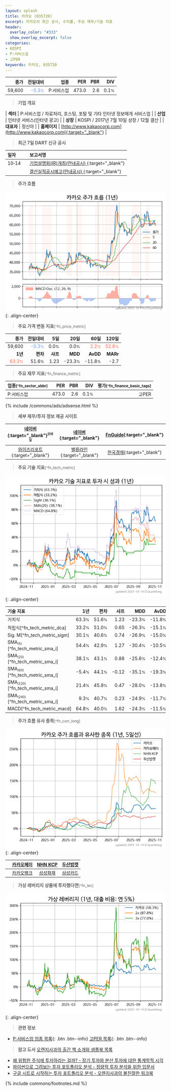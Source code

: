 ```yaml
---
layout: splash
title: 카카오 (035720)
excerpt: 카카오의 최근 공시, 수익률, 주요 재무/기술 지표
header:
  overlay_color: "#333"
  show_overlay_excerpt: false
categories:
- KOSPI
- P:서비스업
- 고PER
keywords: 카카오, 035720
---
```


| **종가** | **전일대비** | **업종** | **PER** | **PBR** | **DIV** |
| -------: | -----------: | -------: | ------: | ------: | ------: |
| 59,600 | <span style="color: cornflowerblue">-0.3<small>%</small></span> | P:서비스업 | 473.0 | 2.6 | 0.1<small>%</small> |

<!-- more -->


> **기업 개요**<a id="company"></a>

| <span style="white-space:nowrap;">**섹터**</span> | P:서비스업 / 자료처리, 호스팅, 포털 및 기타 인터넷 정보매개 서비스업 |
| <span style="white-space:nowrap;">**산업**</span> | 인터넷 서비스(인터넷 광고) |
| <span style="white-space:nowrap;">**상장**</span> | KOSPI / 2017년 7월 10일 상장 / 12월 결산 |
| <span style="white-space:nowrap;">**대표자**</span> | 정신아 |
| <span style="white-space:nowrap;">**홈페이지**</span> | [http://www.kakaocorp.com](http://www.kakaocorp.com){:target="_blank"} |


> **최근 7일 DART 신규 공시**<a id="dart"></a>

| **일자** |      | **보고서명** |
| :------- | :--- | :----------- |
| 10&#x2011;14 | | [기업설명회(IR)개최(안내공시)              ](https://dart.fss.or.kr/dsaf001/main.do?rcpNo=20251014800509){:target="_blank"} |
|  | | [결산실적공시예고(안내공시)              ](https://dart.fss.or.kr/dsaf001/main.do?rcpNo=20251014800506){:target="_blank"} |


> **주가 흐름**<a id="price"></a>

![035720](/stock/images/035720.png){: .align-center}


> **주요 가격 변동 지표**<small>[^fn_price_metric]</small>

| **종가** | **전일대비** | **5일** | **20일** | **60일** | **120일** |
| -------: | -----------: | ------: | -------: | -------: | --------: |
| 59,600 | <span style="color: cornflowerblue">-0.3<small>%</small></span> | 0.0<small>%</small> | 0.0<small>%</small> | <span style="color: tomato">2.2<small>%</small></span> | <span style="color: tomato">52.8<small>%</small></span> |
| **1년** | **편차** | **샤프** | **MDD** | **AvDD** | **MARr** |
| <span style="color: tomato">63.3<small>%</small></span> | 51.6<small>%</small> | 1.23 | -23.3<small>%</small> | -11.8<small>%</small> | -2.7 |


> **주요 재무 지표**<small>[^fn_finance_metric]</small>

| **업종**<small>[^fn_sector_abbr]</small> | **PER** | **PBR** | **DIV** | **평가**<small>[^fn_finance_basic_tags]</small> |
| :--------------------------------------- | ------: | ------: | ------: | ----------------------------------------------: |
| P:서비스업 | 473.0 | 2.6 | 0.1<small>%</small> | 고PER |



{% include /commons/ads/adsense.html %}

> **세부 재무/투자 정보 제공 사이트**

| [네이버](https://m.stock.naver.com/domestic/stock/035720/finance/summary){:target="_blank"}<sup><small>모바일</small></sup> | [네이버](https://finance.naver.com/item/coinfo.naver?code=035720){:target="_blank"} | [FnGuide](https://comp.fnguide.com/SVO2/ASP/SVD_Invest.asp?gicode=A035720&MenuYn=Y){:target="_blank"} |
| :---: | :---: | :---: |
| [와이즈리포트](https://comp.wisereport.co.kr/company/c1040001.aspx?cmp_cd=035720){:target="_blank"} | [밸류라인](https://www.valueline.co.kr/finance/summary/035720){:target="_blank"} | [한국경제](https://markets.hankyung.com/stock/035720/financial-summary){:target="_blank"} |


> **주요 기술 지표**<small>[^fn_tech_metric]</small>


![035720](/stock/images/035720_tech.png){: .align-center}

| **기술 지표** | **1년** | **편차** | **샤프** | **MDD** | **AvDD** |
| :------------ | ------: | -----------: | -------: | ------: | -------: |
| 거치식 | 63.3<small>%</small> | 51.6<small>%</small> | 1.23 | -23.3<small>%</small> | -11.8<small>%</small> |
| 적립식[^fn_tech_metric_dca] | 33.2<small>%</small> | 51.0<small>%</small> | 0.65 | -26.3<small>%</small> | -15.1<small>%</small> |
| Sig. M[^fn_tech_metric_sigm] | 30.1<small>%</small> | 40.6<small>%</small> | 0.74 | -26.9<small>%</small> | -15.0<small>%</small> |
| SMA<small><sub>(5)</sub></small>[^fn_tech_metric_sma_i] | 54.4<small>%</small> | 42.9<small>%</small> | 1.27 | -30.4<small>%</small> | -10.5<small>%</small> |
| SMA<small><sub>(20)</sub></small>[^fn_tech_metric_sma_i] | 38.1<small>%</small> | 43.1<small>%</small> | 0.88 | -25.6<small>%</small> | -12.4<small>%</small> |
| SMA<small><sub>(60)</sub></small>[^fn_tech_metric_sma_i] | -5.4<small>%</small> | 44.1<small>%</small> | -0.12 | -35.1<small>%</small> | -19.3<small>%</small> |
| SMA<small><sub>(120)</sub></small>[^fn_tech_metric_sma_i] | 21.4<small>%</small> | 45.8<small>%</small> | 0.47 | -28.0<small>%</small> | -13.8<small>%</small> |
| SMA<small><sub>(240)</sub></small>[^fn_tech_metric_sma_i] | 9.3<small>%</small> | 40.7<small>%</small> | 0.23 | -24.9<small>%</small> | -11.7<small>%</small> |
| MACD[^fn_tech_metric_macd] | 64.8<small>%</small> | 40.0<small>%</small> | 1.62 | -24.3<small>%</small> | -11.5<small>%</small> |


> **주가 흐름 유사 종목**<a id="corr"></a><small>[^fn_corr_long]</small>

![035720](/stock/images/035720_corr.png){: .align-center}

|       | [카카오페이](/377300/) | [NHN KCP](/060250/) | [두산밥캣](/241560/) |
| :---: | :------------------------------------: | :------------------------------------: | :------------------------------------: |
|       | [카카오뱅크](/323410/) | [삼성화재](/000810/) | [삼성카드](/029780/) |


> **가상 레버리지 상품에 투자했다면**<a id="2x"></a><small>[^fn_lev]</small>

![035720](/stock/images/035720_2x.png){: .align-center}


> **관련 정보**

- [P:서비스업 업종 목록](/stats/sector/kospi_업종_서비스업_종목/){: .btn .btn--info} [고PER 목록](/fn/fn_high_per/){: .btn .btn--info}

> **참고 도서** [오렌지사과의 출간 책 소개와 샘플북 목록](https://kongdori.tistory.com/691)

- [왜 위험한 주식에 투자하라는 걸까? - 장기 투자와 분산 투자에 대한 통계학적 시각](https://kongdori.tistory.com/421)
- [파이썬으로 그려보는 투자 포트폴리오 분석  - 정량적 투자 분석을 위한 입문서](https://kongdori.tistory.com/643)
- [구글 시트로 시작하는 투자 포트폴리오 분석 - 오렌지사과의 불친절한 워크북](https://kongdori.tistory.com/449)


{% include commons/footnotes.md %}